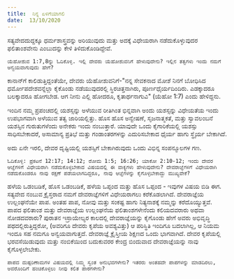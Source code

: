 ```yaml
---
title:  ನಿನ್ನ ಏಳಿಗೆಯಾಗಲಿ
date:  13/10/2020
---
```


ಸತ್ಯವೇದದುದ್ದಕ್ಕೂ ಧರ್ಮಶಾಸ್ತ್ರವನ್ನು ಅರಿಯುವುದು ಮತ್ತು ಅದಕ್ಕೆ ವಿಧೇಯರಾಗಿ ನಡೆದುಕೊಳ್ಳುವುದರ ಫಲಿತಾಂಶವೇನು ಎಂಬುದನ್ನು ಕೇಳಿ ತಿಳಿದುಕೊಂಡಿದ್ದೇವೆ.

`ಯೆಹೋಶುವ 1:7,8ನ್ನು ಓದಿಕೊಳ್ಳಿ. ಇಲ್ಲಿ ದೇವರು ಯೆಹೋಶುವನಿಗೆ ಹೇಳುವುದೇನು? ಇಲ್ಲಿನ ತತ್ವಗಳು ಇಂದು ನಮಗೆ ಅನ್ವಯವಾಗುವುದು ಹೇಗೆ?`

ಕಾನಾನ್‍ಗೆ ಕಾಲಿಡುತ್ತಿದ್ದಂತೆಯೇ, ದೇವರು ಯೆಹೋಶುವನಿಗೆ-"ನನ್ನ ಸೇವಕನಾದ ಮೋಶೆ ನಿನಗೆ ಬೋಧಿಸಿದ ಧರ್ಮೋಪದೇಶವನ್ನೆಲ್ಲಾ ಕೈಕೊಂಡು ನಡೆಯುವುದರಲ್ಲಿ ಸ್ಥಿರಚಿತ್ತನಾಗಿರು, ಪೂರ್ಣಧೈರ್ಯದಿಂದಿರು. ಎಡಕ್ಕಾದರೂ ಬಲಕ್ಕಾದರೂ ಹೋಗಬೇಡ. ಆಗ ನೀನು ಎಲ್ಲಿ ಹೋದರೂ, ಕೃತಾರ್ಥನಾಗುವಿ" (ಯೆಹೋ 1:7) ಎಂದು ಹೇಳಿದ್ದನು.

ಇಂದಿನ ನಮ್ಮ ಪ್ರಪಂಚದಲ್ಲಿ ಯಶಸ್ಸನ್ನು ಅಳೆಯುವ ರೀತಿಗಿಂತ ಭಿನ್ನವಾಗಿ ಅಂದು ಯಶಸ್ಸನ್ನು ವಿಧೇಯತೆಯ ಇಂದು ಉಪಭಾಗವಾಗಿ ಅಳೆಯುವ ತತ್ವ ಜಾರಿಯಲ್ಲಿತ್ತು. ಹೊಸ ಹೊಸ ಅನ್ವೇಷಣೆ, ಸೃಜನಾತ್ಮಕತೆ, ಮತ್ತು ಸ್ವಾವಲಂಬನೆ ಯಶಸ್ಸಿನ ಗುರುತುಗಳೆಂದು ಅನೇಕರು ಇಂದು ನಂಬುತ್ತಾರೆ. ಯಾವುದೇ ಒಂದು ಕೈಗಾರಿಕೆಯಲ್ಲಿ ಯಶಸ್ಸು ಸಾಧಿಸಬೇಕಾದರೆ, ಅಸಾಮಾನ್ಯ ಪ್ರತಿಭೆ ಮತ್ತು ಗಂಡಾಂತರಗಳನ್ನು ಎದುರಿಸಬೇಕಾದ ಧೈರ್ಯ ಹಾಗು ಸ್ಥೈರ್ಯ ಬೇಕಾಗಿದೆ.

ಅದು ಏನೇ ಇರಲಿ, ದೇವರ ದೃಷ್ಟಿಯಲ್ಲಿ ಯಶಸ್ಸಿಗೆ ಬೇಕಾಗಿರುವುದು ಒಂದು ವಿಭಿನ್ನ ಸಂಪನ್ಮೂಲಗಳ ಗಣ.

`ಓದಿಕೊಳ್ಳಿ: ಪ್ರಕಟನೆ 12:17; 14:12; ರೋಮ 1:5; 16:26; ಯಾಕೋ 2:10-12; ಇಂದು ದೇವರ ಆಜ್ಞೆಗಳಿಗೆ ವಿಧೇಯರಾಗಿ ನಡೆದುಕೊಳ್ಳಬೇಕಾದ ವಿಷಯದಲ್ಲಿ ಈ ವಾಕ್ಯಗಳು ಹೇಳುವುದೇನು? ದೇವರಾಜ್ಞೆಗಳಿಗೆ ವಿಧೇಯರಾಗಿ ನಡೆದುಕೊಂಡರೂ ನಾವು ರಕ್ಷಣೆ ಪಡೆಯಲಾಗದಿದ್ದರೂ, ನಾವು ಆಜ್ಞೆಗಳನ್ನು ಕೈಗೊಳ್ಳಬೇಕಾದ್ದು ಮುಖ್ಯವೇಕೆ?`

ಹಳೆಯ ಒಡಂಬಡಿಕೆ, ಹೊಸ ಒಡಂಬಡಿಕೆ, ಹಳೆಯ ಒಪ್ಪಂದ ಮತ್ತು ಹೊಸ ಒಪ್ಪಂದ - ಇವುಗಳ ವಿಷಯ ಬಿಡಿ ಈಗ. ಸತ್ಯವೇದ ನಂಬುವ ಕ್ರೈಸ್ತರಾದ ನಮಗೆ ದೇವರಾಜ್ಞೆಗಳಿಗೆ ವಿಧೇಯರಾಗಲು ಕರೆಕೊಡಲಾಗಿದೆ. ದೇವರಾಜ್ಞೆಯ ಉಲ್ಲಂಘನೆಯೇ ಪಾಪ. ಅಂತಹ ಪಾಪ, ನೋವು ಮತ್ತು ಸಂಕಷ್ಟ ಹಾಗು ನಿತ್ಯನಾಶಕ್ಕೆ ನಮ್ಮನ್ನು ಕರೆದೊಯ್ಯುತ್ತವೆ. ಪಾಪದ ಫಲಿತಾಂಶ ಮತ್ತು ದೇವರಾಜ್ಞೆಯ ಉಲ್ಲಂಘನೆಯ ಫಲಿತಾಂಶಗಳೇನೆಂದು ಕಲಿಯದವರಾರು ಅಥವಾ ನೋಡದವರಾರು? ಪುರಾತನ ಇಸ್ರಾಯೇಲ್ಯರ ಕಾಲದಲ್ಲಿ ದೇವರಾಜ್ಞೆಯನ್ನು ಕೈಗೊಂಡು ಹೇಗೆ ಅವರು ಅಭಿವೃದ್ಧಿ ಪಥದಲ್ಲಿರುತ್ತಿದ್ದರೋ, (ಅವರಿಗೂ ದೇವರು ಕೃಪೆಯ ಅವಶ್ಯವಿತ್ತು) ಆ ಪರಿಸ್ಥಿತಿ ಇಂದಿಗೂ ಬದಲಾಗಿಲ್ಲ, ಆ ನಿಯಮ ಇಂದೂ ಸಹ ನಮಗೂ ಅನ್ವಯವಾಗುತ್ತದೆ. ದೇವರಾಜ್ಞೆ ಕ್ರೈಸ್ತೀಯ ಶಿಕ್ಷಣದ ಒಂದು ಭಾಗವಾಗಿದೆ. ದೇವರ ಕೃಪೆಯಲ್ಲಿ ಭರವಸೆಯಿಡುವುದು ಮತ್ತು ನಂಬಿಕೆಯಿಂದ ಬದುಕುವರರ ಕೇಂದ್ರ ಬಿಂದುವಾದ ದೇವರಾಜ್ಞೆಯನ್ನು ನಾವು ಕೈಗೊಳ್ಳಲೇಬೇಕು.

`ಪಾಪದ ದುಷ್ಪರಿಣಾಮಗಳ ವಿಷಯದಲ್ಲಿ ನಿಮ್ಮ ಸ್ವಂತ ಅನುಭವಗಳೇನು? ಇತರರು ಅಂತಹದೇ ಪಾಪಗಳನ್ನು ಮಾಡದಿರಲು, ಅವರೊಂದಿಗೆ ಹಂಚಿಕೊಳ್ಳಲು ನೀವು ಕಲಿತ ಪಾಠಗಳೇನು?`